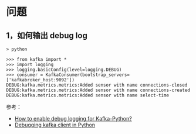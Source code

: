 # 问题
## 1，如何输出 debug log
```
> python 
 
>>> from kafka import * 
>>> import logging 
>>> logging.basicConfig(level=logging.DEBUG) 
>>> consumer = KafkaConsumer(bootstrap_servers=['kafkabroker_host:9092']) 
DEBUG:kafka.metrics.metrics:Added sensor with name connections-closed 
DEBUG:kafka.metrics.metrics:Added sensor with name connections-created 
DEBUG:kafka.metrics.metrics:Added sensor with name select-time 
```

参考：
- [How to enable debug logging for Kafka-Python?](https://community.hortonworks.com/content/supportkb/150084/how-to-enable-debug-logging-for-kafka-python.html)
- [Debugging kafka client in Python](https://vevurka.github.io/dsp17/python/debug/python_kafka_issue/)